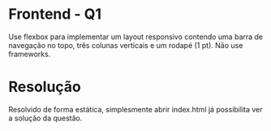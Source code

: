 # Frontend - Q1

Use flexbox para implementar um layout responsivo contendo uma barra de navegação no topo, três colunas verticais e um rodapé (1 pt). Não use frameworks.

# Resolução

Resolvido de forma estática, simplesmente abrir index.html já possibilita ver a solução da questão.